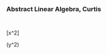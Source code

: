 ### Abstract Linear Algebra, Curtis
 <p align="center"><img src="/category-theory/linear-algebra/tex/03422e896c78b96b32028535ab59553e.svg?invert_in_darkmode&sanitize=true" align=middle width=63.09925874999999pt height=14.202794099999998pt/></p>
 
 \[x^2\]
 
 \(y^2\) 